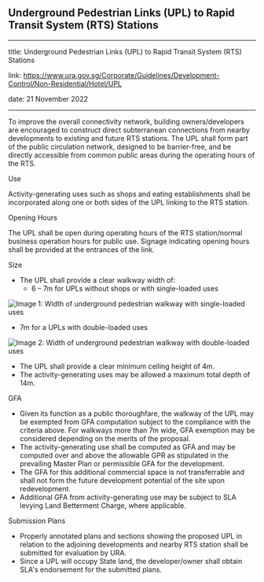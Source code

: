 ## Underground Pedestrian Links (UPL) to Rapid Transit System (RTS) Stations
---
title: Underground Pedestrian Links (UPL) to Rapid Transit System (RTS) Stations

link: https://www.ura.gov.sg/Corporate/Guidelines/Development-Control/Non-Residential/Hotel/UPL

date: 21 November 2022

---


To improve the overall connectivity network, building owners/developers are encouraged to construct direct subterranean connections from nearby developments to existing and future RTS stations. The UPL shall form part of the public circulation network, designed to be barrier-free, and be directly accessible from common public areas during the operating hours of the RTS.

Use

Activity-generating uses such as shops and eating establishments shall be incorporated along one or both sides of the UPL linking to the RTS station.

Opening Hours

The UPL shall be open during operating hours of the RTS station/normal business operation hours for public use. Signage indicating opening hours shall be provided at the entrances of the link.

Size

-   The UPL shall provide a clear walkway width of:
    *   6 – 7m for UPLs without shops or with single-loaded uses

![Image 1: Width of underground pedestrian walkway with single-loaded uses](https://www.ura.gov.sg/-/media/Corporate/Guidelines/Development-control/Commercial/C18_Underground_Link_A.jpg?h=100%25&w=100%25)



-   7m for a UPLs with double-loaded uses

![Image 2: Width of underground pedestrian walkway with double-loaded uses](https://www.ura.gov.sg/-/media/Corporate/Guidelines/Development-control/Commercial/C19_Underground_Link_B.jpg?h=1896&w=3022)



-   The UPL shall provide a clear minimum ceiling height of 4m.
-   The activity-generating uses may be allowed a maximum total depth of 14m.

GFA

-   Given its function as a public thoroughfare, the walkway of the UPL may be exempted from GFA computation subject to the compliance with the criteria above. For walkways more than 7m wide, GFA exemption may be considered depending on the merits of the proposal.
-   The activity-generating use shall be computed as GFA and may be computed over and above the allowable GPR as stipulated in the prevailing Master Plan or permissible GFA for the development.
-   The GFA for this additional commercial space is not transferrable and shall not form the future development potential of the site upon redevelopment.
-   Additional GFA from activity-generating use may be subject to SLA levying Land Betterment Charge, where applicable.

Submission Plans

-   Properly annotated plans and sections showing the proposed UPL in relation to the adjoining developments and nearby RTS station shall be submitted for evaluation by URA.
-   Since a UPL will occupy State land, the developer/owner shall obtain SLA's endorsement for the submitted plans.



